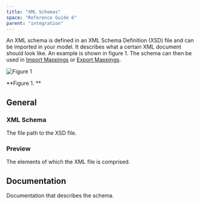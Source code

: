 ```yaml
---
title: "XML Schemas"
space: "Reference Guide 6"
parent: "integration"
---
```



An XML schema is defined in an XML Schema Definition (XSD) file and can be imported in your model. It describes what a certain XML document should look like. An example is shown in figure 1\. The schema can then be used in [Import Mappings](import-mappings) or [Export Mappings](export-mappings).

![Figure 1](attachments/16713706/18582294.png)

**Figure 1. **

## General

### XML Schema

The file path to the XSD file.

### Preview

The elements of which the XML file is comprised.

## Documentation

Documentation that describes the schema.

